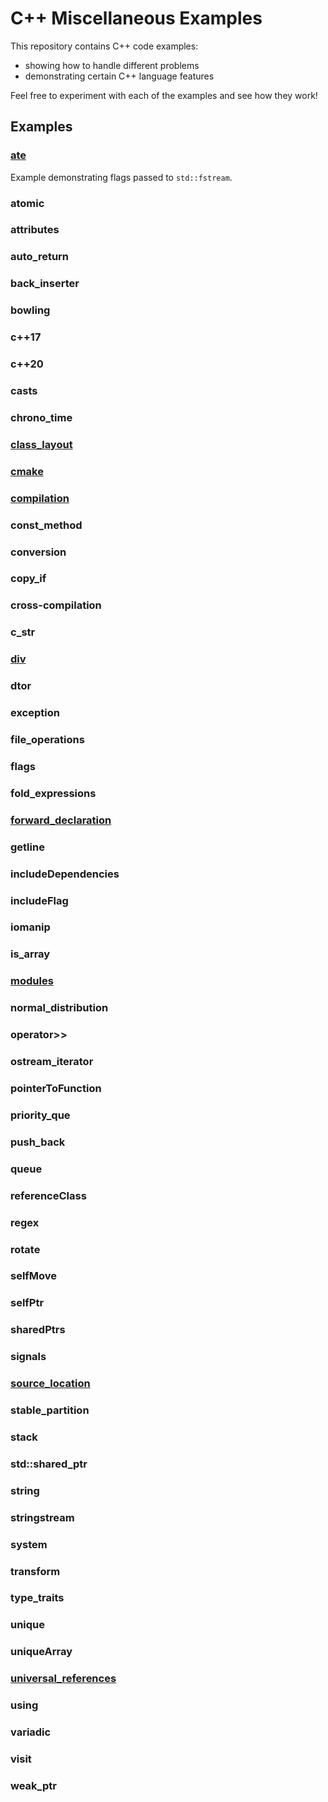 # C++ Miscellaneous Examples
This repository contains C++ code examples:
- showing how to handle different problems
- demonstrating certain C++ language features

Feel free to experiment with each of the examples and see how they work!

## Examples

### [ate](ate)
Example demonstrating flags passed to `std::fstream`.
### atomic
### attributes
### auto_return
### back_inserter
### bowling
### c++17
### c++20
### casts
### chrono_time
### [class_layout](class_layout)
### [cmake](cmake)
### [compilation](compilation)
### const_method
### conversion
### copy_if
### cross-compilation
### c_str
### [div](div)
### dtor
### exception
### file_operations
### flags
### fold_expressions
### [forward_declaration](forward_declaration)
### getline
### includeDependencies
### includeFlag
### iomanip
### is_array
### [modules](modules)
### normal_distribution
### operator>>
### ostream_iterator
### pointerToFunction
### priority_que
### push_back
### queue
### referenceClass
### regex
### rotate
### selfMove
### selfPtr
### sharedPtrs
### signals
### [source_location](source_location)
### stable_partition
### stack
### std::shared_ptr
### string
### stringstream
### system
### transform
### type_traits
### unique
### uniqueArray
### [universal_references](universal_references)
### using
### variadic
### visit
### weak_ptr
